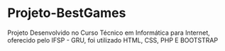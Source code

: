 # Projeto-BestGames
Projeto Desenvolvido no Curso Técnico em Informática para Internet, oferecido pelo IFSP - GRU, foi utilizado HTML, CSS, PHP E BOOTSTRAP
